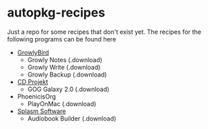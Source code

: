 # autopkg-recipes
Just a repo for some recipes that don't exist yet. The recipes for the following programs can be found here
- [GrowlyBird](https://growlybird.com/products/)
  - Growly Notes (.download)
  - Growly Write (.download)
  - Growly Backup (.download)
- [CD Projekt](https://www.cdprojekt.com/en/)
  - GOG Galaxy 2.0 (.download)
- PhoenicisOrg
  - PlayOnMac (.download)
- [Splasm Software](https://www.splasm.com/products/)
  - Audiobook Builder (.download)
